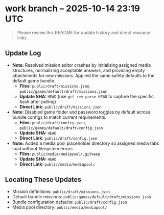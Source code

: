 # work branch – 2025-10-14 23:19 UTC

> Please review this README for update history and direct resource links.

## Update Log
- **Note:** Resolved mission editor crashes by initializing assigned media structures, normalizing acceptable answers, and providing empty attachments for new missions. Applied the same safety defaults to the default game bundle.
  - **Files:** `public/draft/missions.json`, `public/games/default/draft/missions.json`
  - **Update SHA:** `HEAD` (use `git rev-parse HEAD` to capture the specific hash after pulling)
  - **Direct Link:** `public/draft/missions.json`
- **Note:** Disabled game folder and password toggles by default across bundle configs to match current requirements.
  - **Files:** `public/draft/config.json`, `public/games/default/draft/config.json`
  - **Update SHA:** `HEAD`
  - **Direct Link:** `public/draft/config.json`
- **Note:** Added a media pool placeholder directory so assigned media tabs load without filesystem errors.
  - **Files:** `public/media/mediapool/.gitkeep`
  - **Update SHA:** `HEAD`
  - **Direct Link:** `public/media/mediapool/`

## Locating These Updates
- Mission definitions: `public/draft/missions.json`
- Default bundle missions: `public/games/default/draft/missions.json`
- Bundle configuration defaults: `public/draft/config.json`
- Media pool directory: `public/media/mediapool/`

